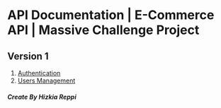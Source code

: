 # API Documentation | E-Commerce API | Massive Challenge Project

## Version 1

1. [Authentication](auth.md)
2. [Users Management](users.md)

##### Create By Hizkia Reppi
